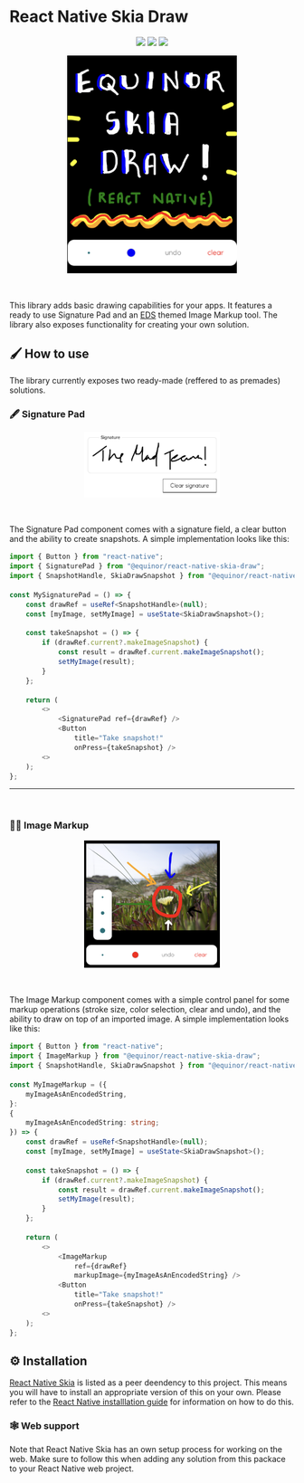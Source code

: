 # React Native Skia Draw

<p align="center">
        <img src="https://img.shields.io/badge/iOS-✅-brightgreen" />
        <img src="https://img.shields.io/badge/web-✅-brightgreen" />
        <img src="https://img.shields.io/badge/android-❔-orange" />
</p>
<p align="center">
        <img 
            src="./assets/skia-draw-header.png"
            title="React Native Skia Draw"
            alt="The Equinor React Native library for all things drawing!"
            width=300/>
</p>
<br />

This library adds basic drawing capabilities for your apps. It features a ready to use Signature Pad and an [EDS](https://loop.equinor.com/en/stories/eds-design-system) themed Image Markup tool.
The library also exposes functionality for creating your own solution.

## 🖌️ How to use
The library currently exposes two ready-made (reffered to as premades) solutions.

### 🖋️ Signature Pad
<p align="center">
        <img 
            src="./assets/skia-draw-signature.png"
            title="React Native Skia Draw Signature Pad"
            alt="For signing all your important stuff!"
            width=240/>
</p>
<br/>

The Signature Pad component comes with a signature field, a clear button and the ability to create snapshots. A simple implementation looks like this:
```ts
import { Button } from "react-native";
import { SignaturePad } from "@equinor/react-native-skia-draw";
import { SnapshotHandle, SkiaDrawSnapshot } from "@equinor/react-native-skia-draw/dist/types";

const MySignaturePad = () => {
    const drawRef = useRef<SnapshotHandle>(null);
    const [myImage, setMyImage] = useState<SkiaDrawSnapshot>();

    const takeSnapshot = () => {
        if (drawRef.current?.makeImageSnapshot) {
            const result = drawRef.current.makeImageSnapshot();
            setMyImage(result);
        }
    };

    return (
        <>
            <SignaturePad ref={drawRef} />
            <Button
                title="Take snapshot!"
                onPress={takeSnapshot} />
        <>
    );
};
```

---
<br/>

### 👩‍🎨 Image Markup
<p align="center">
        <img 
            src="./assets/skia-draw-image-markup.png"
            title="React Native Skia Draw Signature Pad"
            alt="For signing all your important stuff!"
            width=240/>
</p>
<br/>

The Image Markup component comes with a simple control panel for some markup operations (stroke size, color selection, clear and undo), and the ability to draw on top of an imported image. A simple implementation looks like this:
```ts
import { Button } from "react-native";
import { ImageMarkup } from "@equinor/react-native-skia-draw";
import { SnapshotHandle, SkiaDrawSnapshot } from "@equinor/react-native-skia-draw/dist/types";

const MyImageMarkup = ({
    myImageAsAnEncodedString,
}:
{
    myImageAsAnEncodedString: string;
}) => {
    const drawRef = useRef<SnapshotHandle>(null);
    const [myImage, setMyImage] = useState<SkiaDrawSnapshot>();

    const takeSnapshot = () => {
        if (drawRef.current?.makeImageSnapshot) {
            const result = drawRef.current.makeImageSnapshot();
            setMyImage(result);
        }
    };

    return (
        <>
            <ImageMarkup
                ref={drawRef}
                markupImage={myImageAsAnEncodedString} />
            <Button
                title="Take snapshot!"
                onPress={takeSnapshot} />
        <>
    );
};
```

## ⚙️ Installation
[React Native Skia](https://shopify.github.io/react-native-skia/) is listed as a peer deendency to this project. This means you will have to install an appropriate version of this on your own. Please refer to the [React Native installlation guide](https://shopify.github.io/react-native-skia/docs/getting-started/installation) for information on how to do this.

### 🕸️ Web support
Note that React Native Skia has an own setup process for working on the web. Make sure to follow this when adding any solution from this packace to your React Native web project.

